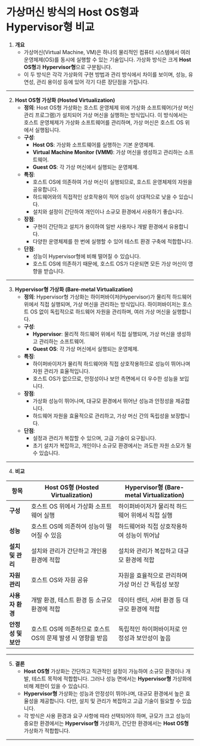 # 가상머신 방식의 Host OS형과 Hypervisor형 비교

1. **개요**
   - 가상머신(Virtual Machine, VM)은 하나의 물리적인 컴퓨터 시스템에서 여러 운영체제(OS)를 동시에 실행할 수 있는 기술입니다. 가상화 방식은 크게 **Host OS형**과 **Hypervisor형**으로 구분됩니다.
   - 이 두 방식은 각각 가상화의 구현 방법과 관리 방식에서 차이를 보이며, 성능, 유연성, 관리 용이성 등에 있어 각기 다른 장단점을 가집니다.

---

2. **Host OS형 가상화 (Hosted Virtualization)**
   - **정의**: Host OS형 가상화는 호스트 운영체제 위에 가상화 소프트웨어(가상 머신 관리 프로그램)가 설치되어 가상 머신을 실행하는 방식입니다. 이 방식에서는 호스트 운영체제가 가상화 소프트웨어를 관리하며, 가상 머신은 호스트 OS 위에서 실행됩니다.
   - **구성**:
     - **Host OS**: 가상화 소프트웨어를 실행하는 기본 운영체제.
     - **Virtual Machine Monitor (VMM)**: 가상 머신을 생성하고 관리하는 소프트웨어.
     - **Guest OS**: 각 가상 머신에서 실행되는 운영체제.
   - **특징**:
     - 호스트 OS에 의존하여 가상 머신이 실행되므로, 호스트 운영체제의 자원을 공유합니다.
     - 하드웨어와의 직접적인 상호작용이 적어 성능이 상대적으로 낮을 수 있습니다.
     - 설치와 설정이 간단하여 개인이나 소규모 환경에서 사용하기 좋습니다.
   - **장점**:
     - 구현이 간단하고 설치가 용이하여 일반 사용자나 개발 환경에서 유용합니다.
     - 다양한 운영체제를 한 번에 실행할 수 있어 테스트 환경 구축에 적합합니다.
   - **단점**:
     - 성능이 Hypervisor형에 비해 떨어질 수 있습니다.
     - 호스트 OS에 의존하기 때문에, 호스트 OS가 다운되면 모든 가상 머신이 영향을 받습니다.

---

3. **Hypervisor형 가상화 (Bare-metal Virtualization)**
   - **정의**: Hypervisor형 가상화는 하이퍼바이저(Hypervisor)가 물리적 하드웨어 위에서 직접 실행되며, 가상 머신을 관리하는 방식입니다. 하이퍼바이저는 호스트 OS 없이 독립적으로 하드웨어 자원을 관리하며, 여러 가상 머신을 실행합니다.
   - **구성**:
     - **Hypervisor**: 물리적 하드웨어 위에서 직접 실행되며, 가상 머신을 생성하고 관리하는 소프트웨어.
     - **Guest OS**: 각 가상 머신에서 실행되는 운영체제.
   - **특징**:
     - 하이퍼바이저가 물리적 하드웨어와 직접 상호작용하므로 성능이 뛰어나며 자원 관리가 효율적입니다.
     - 호스트 OS가 없으므로, 안정성이나 보안 측면에서 더 우수한 성능을 보입니다.
   - **장점**:
     - 가상화 성능이 뛰어나며, 대규모 환경에서 뛰어난 성능과 안정성을 제공합니다.
     - 하드웨어 자원을 효율적으로 관리하고, 가상 머신 간의 독립성을 보장합니다.
   - **단점**:
     - 설정과 관리가 복잡할 수 있으며, 고급 기술이 요구됩니다.
     - 초기 설치가 복잡하고, 개인이나 소규모 환경에서는 과도한 자원 소모가 될 수 있습니다.

---

4. **비교**

| 항목                   | Host OS형 (Hosted Virtualization)                         | Hypervisor형 (Bare-metal Virtualization)             |
|------------------------|----------------------------------------------------------|-----------------------------------------------------|
| **구성**                | 호스트 OS 위에서 가상화 소프트웨어 실행                  | 하이퍼바이저가 물리적 하드웨어 위에서 직접 실행      |
| **성능**                | 호스트 OS에 의존하여 성능이 떨어질 수 있음              | 하드웨어와 직접 상호작용하여 성능이 뛰어남          |
| **설치 및 관리**        | 설치와 관리가 간단하고 개인용 환경에 적합                | 설치와 관리가 복잡하고 대규모 환경에 적합            |
| **자원 관리**           | 호스트 OS와 자원 공유                                    | 자원을 효율적으로 관리하며 가상 머신 간 독립성 보장  |
| **사용자 환경**         | 개발 환경, 테스트 환경 등 소규모 환경에 적합             | 데이터 센터, 서버 환경 등 대규모 환경에 적합         |
| **안정성 및 보안**       | 호스트 OS에 의존하므로 호스트 OS의 문제 발생 시 영향을 받음 | 독립적인 하이퍼바이저로 안정성과 보안성이 높음       |

---

5. **결론**
   - **Host OS형** 가상화는 간단하고 직관적인 설정이 가능하여 소규모 환경이나 개발, 테스트 목적에 적합합니다. 그러나 성능 면에서는 **Hypervisor형** 가상화에 비해 제한이 있을 수 있습니다.
   - **Hypervisor형** 가상화는 성능과 안정성이 뛰어나며, 대규모 환경에서 높은 효율성을 제공합니다. 다만, 설치 및 관리가 복잡하고 고급 기술이 필요할 수 있습니다. 
   - 각 방식은 사용 환경과 요구 사항에 따라 선택되어야 하며, 규모가 크고 성능이 중요한 환경에서는 **Hypervisor형** 가상화가, 간단한 환경에서는 **Host OS형** 가상화가 적합합니다.

---
